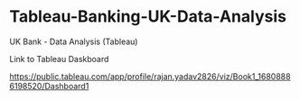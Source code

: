 # Tableau-Banking-UK-Data-Analysis
UK Bank - Data Analysis (Tableau)

Link to Tableau Daskboard

https://public.tableau.com/app/profile/rajan.yadav2826/viz/Book1_16808886198520/Dashboard1
